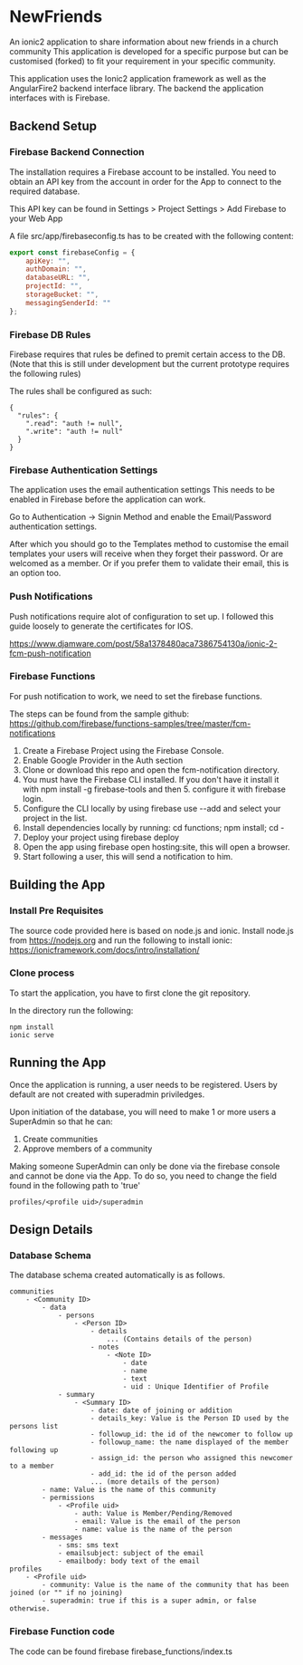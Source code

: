 # NewFriends
An ionic2 application to share information about new friends in a church community
This application is developed for a specific purpose but can be customised (forked) to fit your requirement in your specific community. 

This application uses the Ionic2 application framework as well as the AngularFire2 backend interface library. The backend the application interfaces with is Firebase.

## Backend Setup

### Firebase Backend Connection
The installation requires a Firebase account to be installed. You need to obtain an API key from the account in order for the App to connect to the required database. 

This API key can be found in Settings > Project Settings > Add Firebase to your Web App

A file src/app/firebaseconfig.ts has to be created with the following content:
```Javascript
export const firebaseConfig = {
    apiKey: "",
    authDomain: "",
    databaseURL: "",
    projectId: "",
    storageBucket: "",
    messagingSenderId: ""
};
```

### Firebase DB Rules
Firebase requires that rules be defined to premit certain access to the DB. 
(Note that this is still under development but the current prototype requires the following rules)

The rules shall be configured as such:
```
{
  "rules": {
    ".read": "auth != null",
    ".write": "auth != null"
  }
}
```

### Firebase Authentication Settings
The application uses the email authentication settings
This needs to be enabled in Firebase before the application can work. 

Go to Authentication -> Signin Method and enable the Email/Password authentication settings.

After which you should go to the Templates method to customise the email templates your users will receive when they forget their password. Or are welcomed as a member. Or if you prefer them to validate their email, this is an option too. 

### Push Notifications
Push notifications require alot of configuration to set up. I followed this guide loosely to generate the certificates for IOS.

https://www.djamware.com/post/58a1378480aca7386754130a/ionic-2-fcm-push-notification

### Firebase Functions
For push notification to work, we need to set the firebase functions.

The steps can be found from the sample github:
https://github.com/firebase/functions-samples/tree/master/fcm-notifications

1. Create a Firebase Project using the Firebase Console.
2. Enable Google Provider in the Auth section
3. Clone or download this repo and open the fcm-notification directory.
4. You must have the Firebase CLI installed. If you don't have it install it with npm install -g firebase-tools and then 5. configure it with firebase login.
6. Configure the CLI locally by using firebase use --add and select your project in the list.
7. Install dependencies locally by running: cd functions; npm install; cd -
8. Deploy your project using firebase deploy
9. Open the app using firebase open hosting:site, this will open a browser.
10. Start following a user, this will send a notification to him.

## Building the App

### Install Pre Requisites
The source code provided here is based on node.js and ionic. Install node.js from https://nodejs.org and run the following to install ionic: https://ionicframework.com/docs/intro/installation/

### Clone process
To start the application, you have to first clone the git repository. 

In the directory run the following:
```
npm install
ionic serve
```

## Running the App
Once the application is running, a user needs to be registered. Users by default are not created with superadmin priviledges.

Upon initiation of the database, you will need to make 1 or more users a SuperAdmin so that he can:
1. Create communities
2. Approve members of a community 

Making someone SuperAdmin can only be done via the firebase console and cannot be done via the App.
To do so, you need to change the field found in the following path to 'true'

```
profiles/<profile uid>/superadmin
```

## Design Details 

### Database Schema 
The database schema created automatically is as follows. 

```
communities
    - <Community ID>
        - data
            - persons
                - <Person ID>
                    - details
                        ... (Contains details of the person)
                    - notes
                        - <Note ID>
                            - date
                            - name
                            - text
                            - uid : Unique Identifier of Profile
            - summary
                - <Summary ID>
                    - date: date of joining or addition 
                    - details_key: Value is the Person ID used by the persons list
                    - followup_id: the id of the newcomer to follow up 
                    - followup_name: the name displayed of the member following up
                    - assign_id: the person who assigned this newcomer to a member
                    - add_id: the id of the person added
                    ... (more details of the person)
        - name: Value is the name of this community
        - permissions
            - <Profile uid> 
                - auth: Value is Member/Pending/Removed
                - email: Value is the email of the person
                - name: value is the name of the person
        - messages
            - sms: sms text
            - emailsubject: subject of the email
            - emailbody: body text of the email
profiles
    - <Profile uid>
        - community: Value is the name of the community that has been joined (or "" if no joining)
        - superadmin: true if this is a super admin, or false otherwise.

```

### Firebase Function code

The code can be found firebase firebase_functions/index.ts